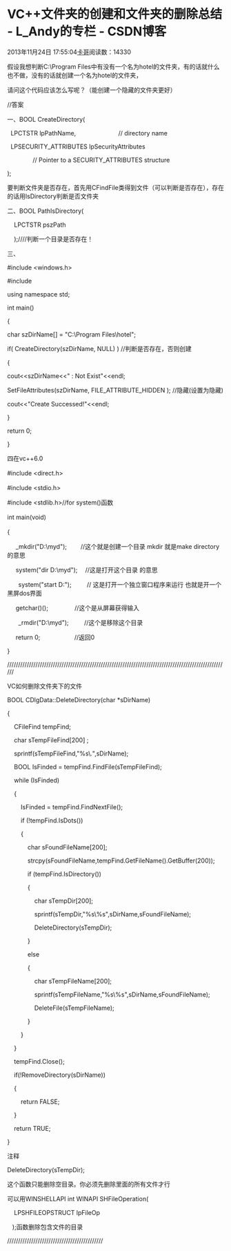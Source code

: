 # VC++文件夹的创建和文件夹的删除总结 - L_Andy的专栏 - CSDN博客

2013年11月24日 17:55:04[卡哥](https://me.csdn.net/L_Andy)阅读数：14330


                
假设我想判断C:\Program Files中有没有一个名为hotel的文件夹，有的话就什么也不做，没有的话就创建一个名为hotel的文件夹，

请问这个代码应该怎么写呢？（能创建一个隐藏的文件夹更好）

//答案

一、BOOL CreateDirectory(

  LPCTSTR lpPathName,                         // directory name

  LPSECURITY_ATTRIBUTES lpSecurityAttributes  

               // Pointer to a SECURITY_ATTRIBUTES structure

);

要判断文件夹是否存在，首先用CFindFile类得到文件（可以判断是否存在），存在的话用IsDirectory判断是否文件夹

二、BOOL PathIsDirectory(

    LPCTSTR pszPath

    );////判断一个目录是否存在！

三、

#include <windows.h>

#include <iostream> 

using namespace std;

int main()

{

char szDirName[] = "C:\\Program Files\\hotel";

if( CreateDirectory(szDirName, NULL) ) //判断是否存在，否则创建

{

cout<<szDirName<<" : Not Exist"<<endl; 

SetFileAttributes(szDirName, FILE_ATTRIBUTE_HIDDEN ); //隐藏(设置为隐藏)

cout<<"Create Successed!"<<endl;

}

return 0;

}

四在vc++6.0

#include <direct.h> 　

#include <stdio.h> 　

#include <stdlib.h>//for system()函数 　

int main(void) 　

{ 　　

     _mkdir("D:\\myd"); 　　//这个就是创建一个目录 mkdir 就是make directory 的意思

     system("dir D:\\myd"); 　//这是打开这个目录 的意思

　   system("start D:"); 　　 // 这是打开一个独立窗口程序来运行 也就是开一个黑屏dos界面

     getchar()(); 　           //这个是从屏幕获得输入

　   _rmdir("D:\\myd"); 　　 //这个是移除这个目录

     return 0; 　　            //返回0

}

//////////////////////////////////////////////////////////////////////////////////////////////////////

VC如何删除文件夹下的文件

BOOL CDlgData::DeleteDirectory(char *sDirName)

{

    CFileFind tempFind; 

    char sTempFileFind[200] ;

    sprintf(sTempFileFind,"%s\\*.*",sDirName); 

    BOOL IsFinded = tempFind.FindFile(sTempFileFind); 

    while (IsFinded) 

    { 

        IsFinded = tempFind.FindNextFile(); 

        if (!tempFind.IsDots()) 

        { 

            char sFoundFileName[200]; 

            strcpy(sFoundFileName,tempFind.GetFileName().GetBuffer(200)); 

            if (tempFind.IsDirectory()) 

            { 

                char sTempDir[200]; 

                sprintf(sTempDir,"%s\\%s",sDirName,sFoundFileName); 

                DeleteDirectory(sTempDir); 

            } 

            else 

            { 

                char sTempFileName[200]; 

                sprintf(sTempFileName,"%s\\%s",sDirName,sFoundFileName); 

                DeleteFile(sTempFileName); 

            } 

        } 

    } 

    tempFind.Close(); 

    if(!RemoveDirectory(sDirName)) 

    { 

        return FALSE; 

    } 

    return TRUE; 

}

注释

DeleteDirectory(sTempDir); 

这个函数只能删除空目录。你必须先删除里面的所有文件才行

可以用WINSHELLAPI int WINAPI SHFileOperation(

    LPSHFILEOPSTRUCT lpFileOp

   );函数删除包含文件的目录

////////////////////////////////////////////

